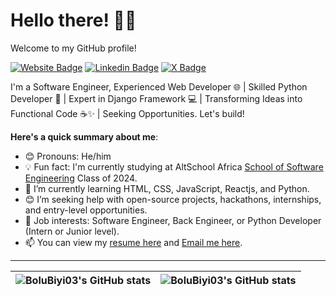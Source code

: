 # Hello there! 👋🏾
Welcome to my GitHub profile!

[![Website Badge](https://img.shields.io/badge/-zadva.com-000000?style=for-the-badge&logo=Google-Chrome&logoColor=white&link=https://zadva.com)](https://zadva.com) [![Linkedin Badge](https://img.shields.io/badge/-zadva-blue?style=for-the-badge&logo=Linkedin&logoColor=white&link=https://www.linkedin.com/in/zadva/)](https://www.linkedin.com/in/zadva/) [![X Badge](https://img.shields.io/badge/-zadva-000000?style=for-the-badge&logo=x&logoColor=white&link=https://x.com/zad_va)](https://x.com/zad_va)

I'm a Software Engineer, Experienced Web Developer 🌐 | Skilled Python Developer 🐍 | Expert in Django Framework 💻 | Transforming Ideas into Functional Code ☕️✨ | Seeking Opportunities. Let's build!

**Here's a quick summary about me**:

- 😊 Pronouns: He/him
- 💡 Fun fact: I'm currently studying at AltSchool Africa [School of Software Engineering](https://altschoolafrica.com/schools/engineering) Class of 2024.
- 🌱 I’m currently learning HTML, CSS, JavaScript, Reactjs, and Python.
- 😊 I’m seeking help with open-source projects, hackathons, internships, and entry-level opportunities.
- 💼 Job interests: Software Engineer, Back Engineer, or Python Developer (Intern or Junior level).
- 📫 You can view my [resume here](https://zadvajr.github.io/web-based-resume/) and [Email me here](mailto:objas9@gmail.com).

---

| <img align="center" src="https://github-readme-stats.vercel.app/api?username=BoluBiyi03&show_icons=true&include_all_commits=true&hide_border=true" alt="BoluBiyi03's GitHub stats" /> | <img align="center" src="https://github-readme-stats.vercel.app/api/top-langs/?username=BoluBiyi03&langs_count=8&layout=compact&hide_border=true" alt="BoluBiyi03's GitHub stats" /> |
| ------------- | ------------- |
